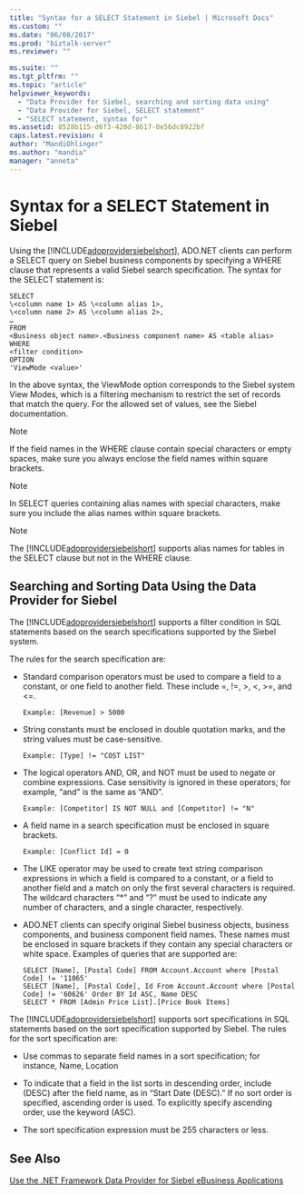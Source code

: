 ```yaml
---
title: "Syntax for a SELECT Statement in Siebel | Microsoft Docs"
ms.custom: ""
ms.date: "06/08/2017"
ms.prod: "biztalk-server"
ms.reviewer: ""

ms.suite: ""
ms.tgt_pltfrm: ""
ms.topic: "article"
helpviewer_keywords: 
  - "Data Provider for Siebel, searching and sorting data using"
  - "Data Provider for Siebel, SELECT statement"
  - "SELECT statement, syntax for"
ms.assetid: 8528b115-d6f3-420d-8617-0e56dc8922bf
caps.latest.revision: 4
author: "MandiOhlinger"
ms.author: "mandia"
manager: "anneta"
---
```

# Syntax for a SELECT Statement in Siebel
Using the [!INCLUDE[adoprovidersiebelshort](../../includes/adoprovidersiebelshort-md.md)], ADO.NET clients can perform a SELECT query on Siebel business components by specifying a WHERE clause that represents a valid Siebel search specification. The syntax for the SELECT statement is:  
  
```  
SELECT  
\<column name 1> AS \<column alias 1>,  
\<column name 2> AS \<column alias 2>,  
…  
FROM  
<Business object name>.<Business component name> AS <table alias>  
WHERE  
<filter condition>  
OPTION  
'ViewMode <value>'  
```  
  
 In the above syntax, the ViewMode option corresponds to the Siebel system View Modes, which is a filtering mechanism to restrict the set of records that match the query. For the allowed set of values, see the Siebel documentation.  
  
> [!NOTE]
>  If the field names in the WHERE clause contain special characters or empty spaces, make sure you always enclose the field names within square brackets.  
  
> [!NOTE]
>  In SELECT queries containing alias names with special characters, make sure you include the alias names within square brackets.  
  
> [!NOTE]
>  The [!INCLUDE[adoprovidersiebelshort](../../includes/adoprovidersiebelshort-md.md)] supports alias names for tables in the SELECT clause but not in the WHERE clause.  
  
## Searching and Sorting Data Using the Data Provider for Siebel  
 The [!INCLUDE[adoprovidersiebelshort](../../includes/adoprovidersiebelshort-md.md)] supports a filter condition in SQL statements based on the search specifications supported by the Siebel system.  
  
 The rules for the search specification are:  
  
-   Standard comparison operators must be used to compare a field to a constant, or one field to another field. These include =, !=, >, \<, >=, and <=.  
  
    ```  
    Example: [Revenue] > 5000  
    ```  
  
-   String constants must be enclosed in double quotation marks, and the string values must be case-sensitive.  
  
    ```  
    Example: [Type] != "COST LIST"  
    ```  
  
-   The logical operators AND, OR, and NOT must be used to negate or combine expressions. Case sensitivity is ignored in these operators; for example, “and” is the same as “AND”.  
  
    ```  
    Example: [Competitor] IS NOT NULL and [Competitor] != "N"  
    ```  
  
-   A field name in a search specification must be enclosed in square brackets.  
  
    ```  
    Example: [Conflict Id] = 0  
    ```  
  
-   The LIKE operator may be used to create text string comparison expressions in which a field is compared to a constant, or a field to another field and a match on only the first several characters is required. The wildcard characters “*” and “?” must be used to indicate any number of characters, and a single character, respectively.  
  
-   ADO.NET clients can specify original Siebel business objects, business components, and business component field names. These names must be enclosed in square brackets if they contain any special characters or white space. Examples of queries that are supported are:  
  
    ```  
    SELECT [Name], [Postal Code] FROM Account.Account where [Postal Code] != '11065'  
    SELECT [Name], [Postal Code], Id From Account.Account where [Postal Code] != '60626' Order BY Id ASC, Name DESC  
    SELECT * FROM [Admin Price List].[Price Book Items]  
    ```  
  
 The [!INCLUDE[adoprovidersiebelshort](../../includes/adoprovidersiebelshort-md.md)] supports sort specifications in SQL statements based on the sort specification supported by Siebel. The rules for the sort specification are:  
  
-   Use commas to separate field names in a sort specification; for instance, Name, Location  
  
-   To indicate that a field in the list sorts in descending order, include (DESC) after the field name, as in “Start Date (DESC).” If no sort order is specified, ascending order is used. To explicitly specify ascending order, use the keyword (ASC).  
  
-   The sort specification expression must be 255 characters or less.  
  
## See Also  
 [Use the .NET Framework Data Provider for Siebel eBusiness Applications](../../adapters-and-accelerators/adapter-siebel/use-the-net-framework-data-provider-for-siebel-ebusiness-applications.md)